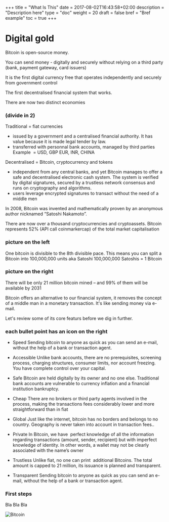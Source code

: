 +++
title = "What Is This"
date = 2017-08-02T16:43:58+02:00
description = "Description here"
type = "doc"
weight = 20
draft = false
bref = "Bref example"
toc = true
+++

# Digital gold

Bitcoin is open-source money.

You can send money - digitally and securely 
without relying on a third party (bank, payment gateway, card issuers)

It is the first digital currency free that operates independently and securely from government control

The first decentralised financial system that works.

There are now two distinct economies

### (divide in 2)
Traditional = fiat currencies
- issued by a government and a centralised financial authority. It has value because it is made legal tender by law.
- transferred with personnal bank accounts, managed by third parties
Example  = USD, GBP EUR, INR, CHINA

Decentralised = Bitcoin, cryptocurrency and tokens
- independent from any central banks, and yet Bitcoin manages to offer a safe and decentralised electronic cash system. The system is verified by digital signatures, secured by a trustless network consensus and runs on cryptography and algorithms.
- users leverage encrypted signatures to transact without the need of a middle men


In 2008, Bitcoin was invented and mathematically proven by an anonymous author nicknamed “Satoshi Nakamoto”.


There are now over a thousand cryptocurrencies and cryptoassets.
Bitcoin represents 52% (API call coinmarkercap) of the total market capitalisation

### picture on the left
One bitcoin is divisible to the 8th divisible pace.
This means you can split a Bitcoin into 100,000,000 units aka Satoshi
100,000,000 Satoshis = 1 Bitcoin


### picture on the right
There will be only 21 million bitcoin mined – and 99% of them will be available by 2031


Bitcoin offers an alternative to our financial system, it removes the concept of a middle man in a monetary transaction. It's like sending money via e-mail. 


Let's review some of its core featurs before we dig in further.

### each bullet point has an icon on the right
- Speed
Sending bitcoin to anyone as quick as you can send an e-mail, without the help of a bank or transaction agent.

- Accessible
Unlike bank accounts, there are no prerequisites, screening process, charging structures, consumer limits, nor account freezing.
You have complete control over your capital.

- Safe
Bitcoin are held digitally by its owner and no one else. Traditional bank accounts are vulnerable to currency inflation and a financial institution bankruptcy.

- Cheap
There are no brokers or third party agents involved in the process, making the transactions fees considerably lower and more straightforward than in fiat

- Global
Just like the internet, bitcoin has no borders and belongs to no country. Geography is never taken into account in transaction fees..

- Private
In Bitcoin, we have  perfect knowledge of all the information regarding transactions (amount, sender, recipient) but with imperfect knowledge of identity.
In other words, a wallet may not be clearly associated with the name’s owner

- Trustless
Unlike fiat, no one can print  additional Bitcoins. The total amount is capped to 21 million, its issuance is planned and transparent.

- Transparent
Sending bitcoin to anyone as quick as you can send an e-mail, without the help of a bank or transaction agent.


### First steps

Bla Bla Bla

![Bitcoin](http://thestatelessman.com/wp-content/uploads/2013/05/bitcoin-logo-3d.jpg)
